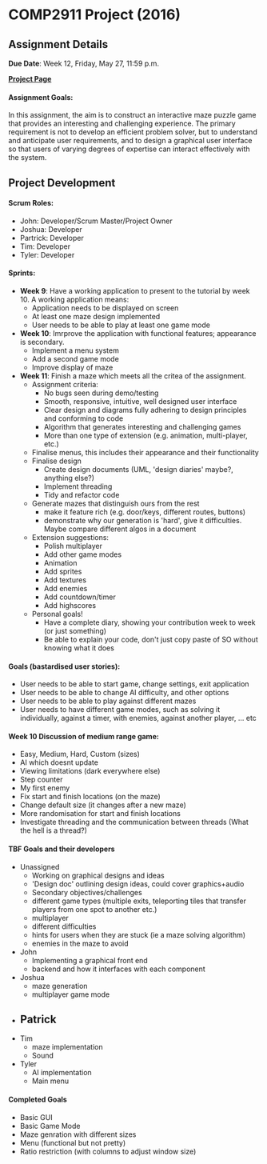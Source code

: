 # COMP2911 Project (2016)

## Assignment Details

 **Due Date**: Week 12, Friday, May 27, 11:59 p.m.

**[Project Page](https://www.cse.unsw.edu.au/~cs2911/assignments/ass03.html)**

#### Assignment Goals: 
In this assignment, the aim is to construct an interactive maze puzzle game that provides an interesting and challenging experience. The primary requirement is not to develop an efficient problem solver, but to understand and anticipate user requirements, and to design a graphical user interface so that users of varying degrees of expertise can interact effectively with the system.

## Project Development

#### Scrum Roles:
- John: Developer/Scrum Master/Project Owner
- Joshua: Developer
- Partrick: Developer
- Tim: Developer
- Tyler: Developer

#### Sprints:
- **Week 9**: Have a working application to present to the tutorial by week 10. A working application means:
    - Application needs to be displayed on screen 
    - At least one maze design implemented
    - User needs to be able to play at least one game mode
- **Week 10**: Imrprove the application with functional features; appearance is secondary.
    - Implement a menu system
    - Add a second game mode
    - Improve display of maze
- **Week 11**: Finish a maze which meets all the critea of the assignment.
    - Assignment criteria:
        - No bugs seen during demo/testing
        - Smooth, responsive, intuitive, well designed user interface
        - Clear design and diagrams fully adhering to design principles and conforming to code
        - Algorithm that generates interesting and challenging games
        - More than one type of extension (e.g. animation, multi-player, etc.)
    - Finalise menus, this includes their appearance and their functionality
    - Finalise design
        - Create design documents (UML, 'design diaries' maybe?, anything else?)
        - Implement threading
        - Tidy and refactor code
    - Generate mazes that distinguish ours from the rest
        - make it feature rich (e.g. door/keys, different routes, buttons)
        - demonstrate why our generation is 'hard', give it difficulties. Maybe compare different algos in a document
    - Extension suggestions:
        - Polish multiplayer
        - Add other game modes
        - Animation
        - Add sprites
        - Add textures
        - Add enemies
        - Add countdown/timer
        - Add highscores
    - Personal goals!
        - Have a complete diary, showing your contribution week to week (or just something)
        - Be able to explain your code, don't just copy paste of SO without knowing what it does

#### Goals (bastardised user stories):
- User needs to be able to start game, change settings, exit application
- User needs to be able to change AI difficulty, and other options
- User needs to be able to play against different mazes
- User needs to have different game modes, such as solving it individually, against a timer, with enemies, against another player, ... etc

#### Week 10 Discussion of medium range game:
- Easy, Medium, Hard, Custom (sizes)
- AI which doesnt update
- Viewing limitations (dark everywhere else)
- Step counter
- My first enemy
- Fix start and finish locations (on the maze)
- Change default size (it changes after a new maze)
- More randomisation for start and finish locations
- Investigate threading and the communication between threads (What the hell is a thread?)


#### TBF Goals and their developers
- Unassigned
    - Working on graphical designs and ideas
    - 'Design doc' outlining design ideas, could cover graphics+audio
    - Secondary objectives/challenges
    - different game types (multiple exits, teleporting tiles that transfer players from one spot to another etc.)
    - multiplayer
    - different difficulties
    - hints for users when they are stuck (ie a maze solving algorithm)
    - enemies in the maze to avoid
- John
    - Implementing a graphical front end 
    - backend and how it interfaces with each component
- Joshua
    - maze generation
    - multiplayer game mode
- Patrick
    - 
- Tim
    - maze implementation
    - Sound
- Tyler
    - AI implementation
    - Main menu

#### Completed Goals
- Basic GUI
- Basic Game Mode
- Maze genration with different sizes
- Menu (functional but not pretty)
- Ratio restriction (with columns to adjust window size)
